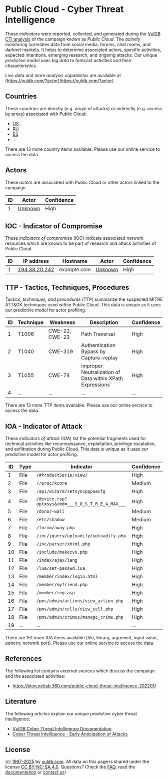 # Public Cloud - Cyber Threat Intelligence

These _indicators_ were reported, collected, and generated during the [VulDB CTI analysis](https://vuldb.com/?kb.cti) of the campaign known as _Public Cloud_. The _activity monitoring_ correlates data from social media, forums, chat rooms, and darknet markets. It helps to determine associated actors, specific activities, expected intentions, emerging research, and ongoing attacks. Our unique _predictive model_ uses _big data_ to forecast activities and their characteristics.

_Live data_ and more _analysis capabilities_ are available at [https://vuldb.com/?actor](https://vuldb.com/?actor)

## Countries

These _countries_ are directly (e.g. origin of attacks) or indirectly (e.g. access by proxy) associated with Public Cloud:

* [US](https://vuldb.com/?country.us)
* [RU](https://vuldb.com/?country.ru)
* [ES](https://vuldb.com/?country.es)
* ...

There are 13 more country items available. Please use our online service to access the data.

## Actors

These _actors_ are associated with Public Cloud or other actors linked to the campaign.

ID | Actor | Confidence
-- | ----- | ----------
1 | [Unknown](https://vuldb.com/?actor.unknown) | High

## IOC - Indicator of Compromise

These _indicators of compromise_ (IOC) indicate associated network resources which are known to be part of research and attack activities of Public Cloud.

ID | IP address | Hostname | Actor | Confidence
-- | ---------- | -------- | ----- | ----------
1 | [194.38.20.242](https://vuldb.com/?ip.194.38.20.242) | example.com | [Unknown](https://vuldb.com/?actor.unknown) | High

## TTP - Tactics, Techniques, Procedures

_Tactics, techniques, and procedures_ (TTP) summarize the suspected MITRE ATT&CK techniques used within Public Cloud. This data is unique as it uses our predictive model for actor profiling.

ID | Technique | Weakness | Description | Confidence
-- | --------- | -------- | ----------- | ----------
1 | T1006 | CWE-22, CWE-23 | Path Traversal | High
2 | T1040 | CWE-319 | Authentication Bypass by Capture-replay | High
3 | T1055 | CWE-74 | Improper Neutralization of Data within XPath Expressions | High
4 | ... | ... | ... | ...

There are 13 more TTP items available. Please use our online service to access the data.

## IOA - Indicator of Attack

These _indicators of attack_ (IOA) list the potential fragments used for technical activities like reconnaissance, exploitation, privilege escalation, and exfiltration during Public Cloud. This data is unique as it uses our predictive model for actor profiling.

ID | Type | Indicator | Confidence
-- | ---- | --------- | ----------
1 | File | `/#ProductSerie/view/` | High
2 | File | `//proc/kcore` | Medium
3 | File | `/api/wizard/setsyncpppoecfg` | High
4 | File | `/device.rsp?opt=sys&cmd=___S_O_S_T_R_E_A_MAX___` | High
5 | File | `/donor-wall` | Medium
6 | File | `/etc/shadow` | Medium
7 | File | `/forum/away.php` | High
8 | File | `/inc/jquery/uploadify/uploadify.php` | High
9 | File | `/inc/parser/xhtml.php` | High
10 | File | `/include/makecvs.php` | High
11 | File | `/index/ajax/lang` | High
12 | File | `/lua/set-passwd.lua` | High
13 | File | `/member/index/login.html` | High
14 | File | `/member/myfriend.php` | High
15 | File | `/member/reg.asp` | High
16 | File | `/pms/admin/actions/view_action.php` | High
17 | File | `/pms/admin/cells/view_cell.php` | High
18 | File | `/pms/admin/crimes/manage_crime.php` | High
19 | ... | ... | ...

There are 151 more IOA items available (file, library, argument, input value, pattern, network port). Please use our online service to access the data.

## References

The following list contains _external sources_ which discuss the campaign and the associated activities:

* https://blog.netlab.360.com/public-cloud-threat-intelligence-202201/

## Literature

The following _articles_ explain our unique predictive cyber threat intelligence:

* [VulDB Cyber Threat Intelligence Documentation](https://vuldb.com/?kb.cti)
* [Cyber Threat Intelligence - Early Anticipation of Attacks](https://www.scip.ch/en/?labs.20201022)

## License

(c) [1997-2025](https://vuldb.com/?kb.changelog) by [vuldb.com](https://vuldb.com/?kb.about). All data on this page is shared under the license [CC BY-NC-SA 4.0](https://creativecommons.org/licenses/by-nc-sa/4.0/). Questions? Check the [FAQ](https://vuldb.com/?kb.faq), read the [documentation](https://vuldb.com/?kb) or [contact us](https://vuldb.com/?contact)!
